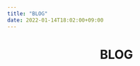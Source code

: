 ```yaml
---
title: "BLOG"
date: 2022-01-14T18:02:00+09:00
---
```


<header class="blog-header">
<h1 class="blog-title">BLOG</h1>
</header>
